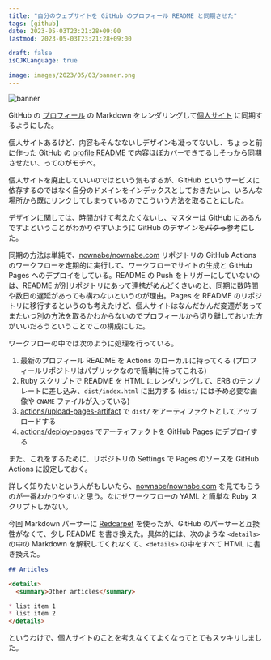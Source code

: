 ```yaml
---
title: "自分のウェブサイトを GitHub のプロフィール README と同期させた"
tags: [github]
date: 2023-05-03T23:21:28+09:00
lastmod: 2023-05-03T23:21:28+09:00

draft: false
isCJKLanguage: true

image: images/2023/05/03/banner.png
---
```


![banner](/images/2023/05/03/banner.png)

GitHub の [プロフィール](https://github.com/nownabe) の Markdown
をレンダリングして[個人サイト](https://nownabe.com) に同期するようにした。

個人サイトあるけど、内容もそんなないしデザインも凝ってないし、ちょっと前に作った GitHub の [profile README](https://docs.github.com/en/account-and-profile/setting-up-and-managing-your-github-profile/customizing-your-profile/managing-your-profile-readme) で内容ほぼカバーできてるしそっから同期させたい、ってのがモチベ。

個人サイトを廃止していいのではという気もするが、GitHub
というサービスに依存するのではなく自分のドメインをインデックスとしておきたいし、いろんな場所から既にリンクしてしまっているのでこういう方法を取ることにした。

デザインに関しては、時間かけて考えたくないし、マスターは GitHub
にあるんですよということがわかりやすいように GitHub のデザインを~~パクっ~~参考にした。

同期の方法は単純で、[nownabe/nownabe.com](https://github.com/nownabe/nownabe.com) リポジトリの GitHub Actions のワークフローを定期的に実行して、ワークフローでサイトの生成と GitHub Pages へのデプロイをしている。README の Push をトリガーにしていないのは、README が別リポジトリにあって連携がめんどくさいのと、同期に数時間や数日の遅延があっても構わないというのが理由。Pages を README のリポジトリに移行するというのも考えたけど、個人サイトはなんだかんだ変遷があってまたいつ別の方法を取るかわからないのでプロフィールから切り離しておいた方がいいだろうということでこの構成にした。

ワークフローの中では次のように処理を行っている。

1. 最新のプロフィール README を Actions のローカルに持ってくる (プロフィールリポジトリはパブリックなので簡単に持ってこれる)
1. Ruby スクリプトで README を HTML にレンダリングして、ERB のテンプレートに差し込み、`dist/index.html` に出力する (`dist/` には予め必要な画像や `CNAME` ファイルが入っている)
1. [actions/upload-pages-artifact](https://github.com/actions/upload-pages-artifact) で `dist/`
   をアーティファクトとしてアップロードする
1. [actions/deploy-pages](https://github.com/actions/deploy-pages) でアーティファクトを GitHub Pages
   にデプロイする

また、これをするために、リポジトリの Settings で Pages のソースを GitHub Actions に設定しておく。

詳しく知りたいという人がもしいたら、[nownabe/nownabe.com](https://github.com/nownabe/nownabe.com)
を見てもらうのが一番わかりやすいと思う。なにせワークフローの YAML と簡単な Ruby スクリプトしかない。

今回 Markdown パーサーに [Redcarpet](https://github.com/vmg/redcarpet) を使ったが、GitHub
のパーサーと互換性がなくて、少し README を書き換えた。具体的には、次のような `<details>` の中の
Markdown を解釈してくれなくて、`<details>` の中をすべて HTML に書き換えた。

```markdown
## Articles

<details>
  <summary>Other articles</summary>

* list item 1
* list item 2
</details>
```

というわけで、個人サイトのことを考えなくてよくなってとてもスッキリしました。
